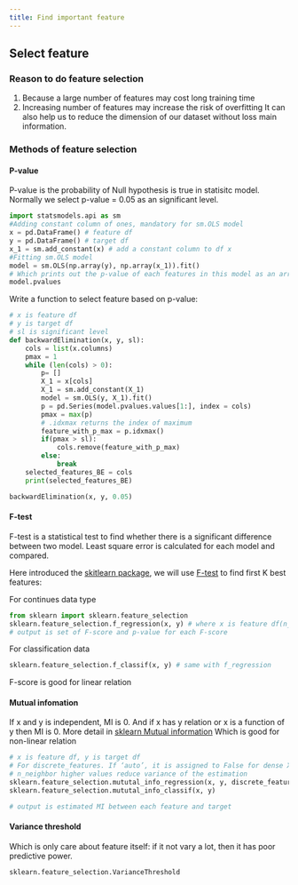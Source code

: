 ```yaml
---
title: Find important feature
---
```

## Select feature
### Reason to do feature selection
1. Because a large number of features may cost long training time
2. Increasing number of features may increase the risk of overfitting
It can also help us to reduce the dimension of our dataset without loss main information.
### Methods of feature selection
#### P-value
P-value is the probability of Null hypothesis is true in statisitc model. Normally we select p-value = 0.05 as an significant level.
```python
import statsmodels.api as sm
#Adding constant column of ones, mandatory for sm.OLS model
x = pd.DataFrame() # feature df
y = pd.DataFrame() # target df
x_1 = sm.add_constant(x) # add a constant column to df x
#Fitting sm.OLS model
model = sm.OLS(np.array(y), np.array(x_1)).fit()
# Which prints out the p-value of each features in this model as an array 
model.pvalues
```

Write a function to select feature based on p-value:
```python
# x is feature df
# y is target df
# sl is significant level
def backwardElimination(x, y, sl):
    cols = list(x.columns)
    pmax = 1
    while (len(cols) > 0):
        p= []                                                                                   
        X_1 = x[cols]
        X_1 = sm.add_constant(X_1)
        model = sm.OLS(y, X_1).fit()
        p = pd.Series(model.pvalues.values[1:], index = cols)      
        pmax = max(p)
        # .idxmax returns the index of maximum
        feature_with_p_max = p.idxmax()
        if(pmax > sl):
            cols.remove(feature_with_p_max)
        else:
            break
    selected_features_BE = cols
    print(selected_features_BE)

backwardElimination(x, y, 0.05)
```


#### F-test
F-test is a statistical test to find whether there is a significant difference between two model. Least square error is calculated for each model and compared.

Here introduced the [skitlearn package](https://scikit-learn.org/stable/), we will use [F-test](https://scikit-learn.org/stable/modules/generated/sklearn.feature_selection.f_regression.html) to find first K best features:

For continues data type
```python
from sklearn import sklearn.feature_selection
sklearn.feature_selection.f_regression(x, y) # where x is feature df(n_sample * n_features), y is target df (n_samples)
# output is set of F-score and p-value for each F-score
```
For classification data
```python
sklearn.feature_selection.f_classif(x, y) # same with f_regression
```
F-score is good for linear relation

#### Mutual infomation
If x and y is independent, MI is 0. And if x has y relation or x is a function of y then MI is 0.
More detail in [sklearn Mutual information](https://scikit-learn.org/stable/modules/generated/sklearn.feature_selection.mutual_info_regression.html#sklearn.feature_selection.mutual_info_regression)
Which is good for non-linear relation
```python
# x is feature df, y is target df
# For discrete_features. If ‘auto’, it is assigned to False for dense X and to True for sparse X
# n_neighbor higher values reduce variance of the estimation
sklearn.feature_selection.mututal_info_regression(x, y, discrete_features=’auto’, n_neighbors=3, copy=True, random_state=None)
sklearn.feature_selection.mututal_info_classif(x, y)

# output is estimated MI between each feature and target
```
#### Variance threshold
Which is only care about feature itself: if it not vary a lot, then it has poor predictive power.
```python
sklearn.feature_selection.VarianceThreshold
```